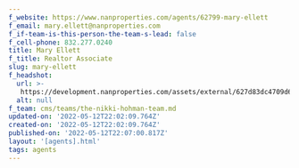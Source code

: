 ```yaml
---
f_website: https://www.nanproperties.com/agents/62799-mary-ellett
f_email: mary.ellett@nanproperties.com
f_if-team-is-this-person-the-team-s-lead: false
f_cell-phone: 832.277.0240
title: Mary Ellett
f_title: Realtor Associate
slug: mary-ellett
f_headshot:
  url: >-
   https://development.nanproperties.com/assets/external/627d83dc4709d67e3ae04a65_optimized_1ca719914eb3c30b4e88b87adfcf9e22.jpeg
  alt: null
f_team: cms/teams/the-nikki-hohman-team.md
updated-on: '2022-05-12T22:02:09.764Z'
created-on: '2022-05-12T22:02:09.764Z'
published-on: '2022-05-12T22:07:00.817Z'
layout: '[agents].html'
tags: agents
---
```




